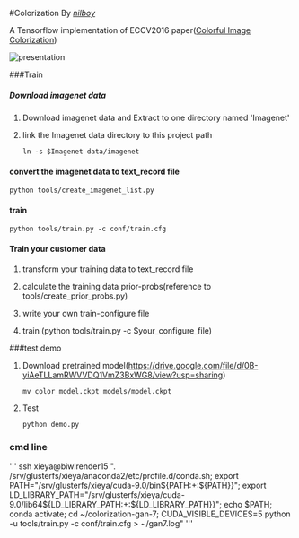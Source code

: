 #Colorization
By *[nilboy](https://github.com/nilboy)*

A Tensorflow implementation of ECCV2016 paper([Colorful Image Colorization](https://arxiv.org/pdf/1603.08511.pdf))

![presentation](https://raw.githubusercontent.com/nilboy/colorization-tf/master/resources/display.jpg)

###Train

##### Download imagenet data

1. Download imagenet data and Extract to one directory named 'Imagenet'

2. link the Imagenet data directory to this project path

	```
	ln -s $Imagenet data/imagenet
	```

#### convert the imagenet data to text_record file

```
python tools/create_imagenet_list.py
```

#### train

```
python tools/train.py -c conf/train.cfg
```

#### Train your customer data

1. transform your training data to text_record file

2. calculate the training data prior-probs(reference to tools/create_prior_probs.py)

3. write your own train-configure file

4. train (python tools/train.py -c $your_configure_file)

###test demo

1. Download pretrained model(<a>https://drive.google.com/file/d/0B-yiAeTLLamRWVVDQ1VmZ3BxWG8/view?usp=sharing</a>)

	```
	mv color_model.ckpt models/model.ckpt
	```
2. Test

	```
	python demo.py
	```


### cmd line
'''
ssh xieya@biwirender15 ". /srv/glusterfs/xieya/anaconda2/etc/profile.d/conda.sh; export PATH="/srv/glusterfs/xieya/cuda-9.0/bin${PATH:+:${PATH}}"; export LD_LIBRARY_PATH="/srv/glusterfs/xieya/cuda-9.0/lib64${LD_LIBRARY_PATH:+:${LD_LIBRARY_PATH}}"; echo \$PATH; conda activate; cd ~/colorization-gan-7; CUDA_VISIBLE_DEVICES=5 python -u tools/train.py -c conf/train.cfg > ~/gan7.log"
'''